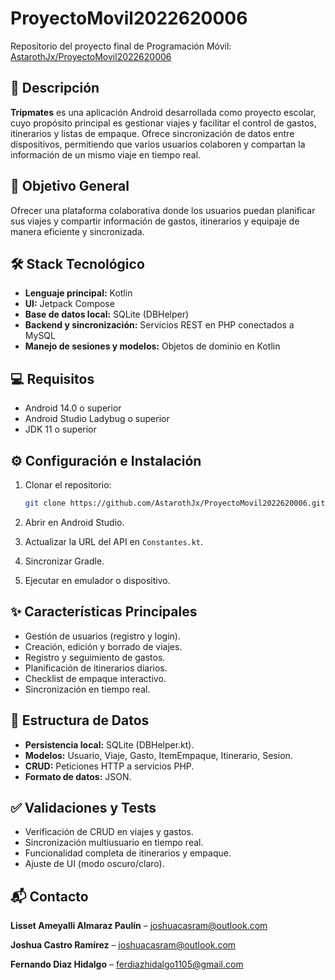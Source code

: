 # ProyectoMovil2022620006

Repositorio del proyecto final de Programación Móvil:
[AstarothJx/ProyectoMovil2022620006](https://github.com/AstarothJx/ProyectoMovil2022620006/tree/main)

## 📱 Descripción

**Tripmates** es una aplicación Android desarrollada como proyecto escolar, cuyo propósito principal es gestionar viajes y facilitar el control de gastos, itinerarios y listas de empaque. Ofrece sincronización de datos entre dispositivos, permitiendo que varios usuarios colaboren y compartan la información de un mismo viaje en tiempo real.

## 🎯 Objetivo General

Ofrecer una plataforma colaborativa donde los usuarios puedan planificar sus viajes y compartir información de gastos, itinerarios y equipaje de manera eficiente y sincronizada.

## 🛠️ Stack Tecnológico

* **Lenguaje principal:** Kotlin
* **UI:** Jetpack Compose
* **Base de datos local:** SQLite (DBHelper)
* **Backend y sincronización:** Servicios REST en PHP conectados a MySQL
* **Manejo de sesiones y modelos:** Objetos de dominio en Kotlin

## 💻 Requisitos

* Android 14.0 o superior
* Android Studio Ladybug o superior
* JDK 11 o superior

## ⚙️ Configuración e Instalación

1. Clonar el repositorio:

   ```bash
   git clone https://github.com/AstarothJx/ProyectoMovil2022620006.git
   ```
2. Abrir en Android Studio.
3. Actualizar la URL del API en `Constantes.kt`.
4. Sincronizar Gradle.
5. Ejecutar en emulador o dispositivo.

## ✨ Características Principales

* Gestión de usuarios (registro y login).
* Creación, edición y borrado de viajes.
* Registro y seguimiento de gastos.
* Planificación de itinerarios diarios.
* Checklist de empaque interactivo.
* Sincronización en tiempo real.

## 💾 Estructura de Datos

* **Persistencia local:** SQLite (DBHelper.kt).
* **Modelos:** Usuario, Viaje, Gasto, ItemEmpaque, Itinerario, Sesion.
* **CRUD:** Peticiones HTTP a servicios PHP.
* **Formato de datos:** JSON.

## ✅ Validaciones y Tests

* Verificación de CRUD en viajes y gastos.
* Sincronización multiusuario en tiempo real.
* Funcionalidad completa de itinerarios y empaque.
* Ajuste de UI (modo oscuro/claro).

## 📬 Contacto

**Lisset Ameyalli Almaraz Paulín** – [joshuacasram@outlook.com](mailto:joshuacasram@outlook.com)

**Joshua Castro Ramírez** – [joshuacasram@outlook.com](mailto:joshuacasram@outlook.com)

**Fernando Diaz Hidalgo** – [ferdiazhidalgo1105@gmail.com](mailto:ferdiazhidalgo1105@gmail.com)
